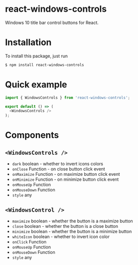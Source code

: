 # react-windows-controls
Windows 10 title bar control buttons for React.

# Installation

To install this package, just run

```bash
$ npm install react-windows-controls
```

# Quick example

```typescript
import { WindowsControls } from 'react-windows-controls';

export default () => (
  <WindowsControls />
);
```

# Components

## `<WindowsControls />`

- `dark` boolean - whether to invert icons colors
- `onClose` Function - on close button click event
- `onMaximize` Function - on maximize button click event
- `onMinimize` Function - on minimize button click event
- `onMouseUp` Function
- `onMouseDown` Function
- `style` any

## `<WindowsControl />`

  - `maximize` boolean - whether the button is a maximize button
  - `close` boolean - whether the button is a close button
  - `minimize` boolean - whether the button is a minimize button
  - `whiteIcon` boolean - whether to invert icon color
  - `onClick` Function
  - `onMouseUp` Function
  - `onMouseDown` Function
  - `style` any
